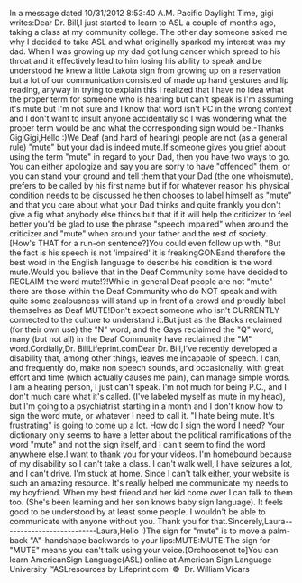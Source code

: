 In a message dated 10/31/2012 8:53:40 A.M. Pacific Daylight Time, 
			gigi writes:Dear Dr. Bill,I just started to learn to ASL a couple of months ago, taking a 
			class at my community college. The other day someone asked me why I 
			decided to take ASL and what originally sparked my interest was my 
			dad. When I was growing up my dad got lung cancer which spread to 
			his throat and it effectively lead to him losing his ability to 
			speak and be understood he knew a little Lakota sign from growing up 
			on a reservation but a lot of our communication consisted of made up 
			hand gestures and lip reading, anyway in trying to explain this I 
			realized that I have no idea what the proper term for someone who is 
			hearing but can't speak is I'm assuming it's mute but I'm not sure 
			and I know that word isn't PC in the wrong context and I don't want 
			to insult anyone accidentally so I was wondering what the proper 
			term would be and what the corresponding sign would be.-Thanks GigiGigi,Hello :)We Deaf (and hard of hearing) people are not (as a general rule) 
			"mute" but your dad is indeed mute.If someone gives you grief about using the term "mute" in regard to 
			your Dad, then you have two ways to go. You can either apologize and say you are sorry to 
			have "offended" them, or you can stand your ground and tell them 
			that your Dad (the one whoismute), prefers to be called by his 
			first name but if for whatever reason his physical condition needs 
			to be discussed he then chooses to label himself as "mute" and that 
			you care about what your Dad thinks and quite frankly you don't give 
			a fig what anybody else thinks but that if it will help the criticizer to feel better you'd be glad 
			to use the phrase "speech impaired" when around the criticizer and 
			"mute" when around your father and the rest of society.[How's THAT for a run-on sentence?]You could even follow up with, "But the fact is his speech is not 
			'impaired' it is freakingGONEand therefore the best 
			word in the English language to describe his condition is the word 
			mute.Would you believe that in the Deaf Community some have decided to 
			RECLAIM the word mute!?!While in general Deaf people are not "mute" 
			there are those within the Deaf Community who do NOT speak and with 
			quite some zealousness will stand up in front of a crowd and proudly 
			label themselves as Deaf MUTE!Don't expect someone who isn't CURRENTLY connected to the culture to 
			understand it.But just as the Blacks reclaimed (for their own use) the "N" word, 
			and the Gays reclaimed the "Q" word, many (but not all) in the Deaf 
			Community have reclaimed the "M" word.Cordially,Dr. BillLifeprint.comDear Dr. Bill,I've recently developed a disability that, among other things, 
			leaves me incapable of speech. I can, and frequently do, make non 
			speech sounds, and occasionally, with great effort and time (which 
			actually causes me pain), can manage simple words. I am a hearing 
			person, I just can't speak. I'm not much for being P.C., and I don't 
			much care what it's called. (I've labeled myself as mute in my 
			head), but I'm going to a psychiatrist starting in a month and I 
			don't know how to sign the word mute, or whatever I need to call it. 
			"I hate being mute. It's frustrating" is going to come up a lot. How 
			do I sign the word I need? Your dictionary only seems to have a 
			letter about the political ramifications of the word "mute" and not 
			the sign itself, and I can't seem to find the word anywhere else.I want to thank you for your videos. I'm homebound because of my 
			disability so I can't take a class. I can't walk well, I have 
			seizures a lot, and I can't drive. I'm stuck at home. Since I can't 
			talk either, your website is such an amazing resource. It's really 
			helped me communicate my needs to my boyfriend. When my best friend 
			and her kid come over I can talk to them too. (She's been learning 
			and her son knows baby sign language). It feels good to be 
			understood by at least some people. I wouldn't be able to 
			communicate with anyone without you. Thank you for that.Sincerely,Laura--------------------------Laura,Hello :)The sign for "mute" is to move a palm-back "A"-handshape backwards 
			to your lips:MUTE:MUTE:The sign for "MUTE" means you can't talk using your voice.[Orchoosenot to]You can learn 
		AmericanSign 
		Language(ASL) online at American Sign Language University ™ASLresources by Lifeprint.com  ©  Dr. William Vicars